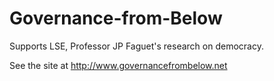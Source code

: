 Governance-from-Below
====================

Supports LSE, Professor JP Faguet's research on democracy.

See the site at http://www.governancefrombelow.net
